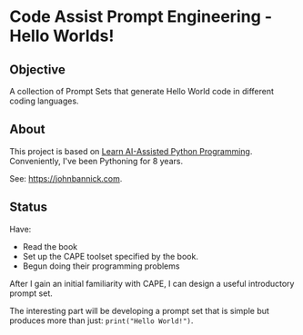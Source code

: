 # Code Assist Prompt Engineering - Hello Worlds!
## Objective
A collection of Prompt Sets that generate Hello World code in different coding languages.

## About

This project is based on <a href="https://www.manning.com/books/learn-ai-assisted-python-programming">Learn AI-Assisted Python Programming</a>.
Conveniently, I've been Pythoning for 8 years.

See: <a href="https://johnbannick.com/pg_prompt/jb_prompt_proj_01.html">https://johnbannick.com</a>.

## Status

Have:

* Read the book
* Set up the CAPE toolset specified by the book.
* Begun doing their programming problems

After I gain an initial familiarity with CAPE, I can design a useful introductory prompt set.

The interesting part will be developing a prompt set that is simple but produces more than just: <code>print("Hello World!")</code>.
